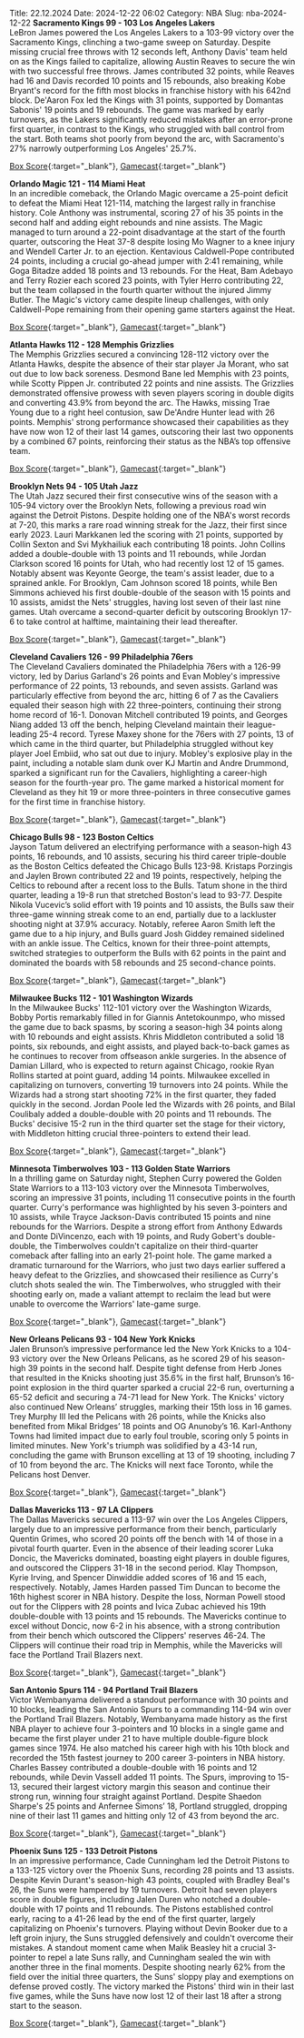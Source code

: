 Title: 22.12.2024
Date: 2024-12-22 06:02
Category: NBA 
Slug: nba-2024-12-22 
**Sacramento Kings 99 - 103 Los Angeles Lakers**  
LeBron James powered the Los Angeles Lakers to a 103-99 victory over the Sacramento Kings, clinching a two-game sweep on Saturday. Despite missing crucial free throws with 12 seconds left, Anthony Davis' team held on as the Kings failed to capitalize, allowing Austin Reaves to secure the win with two successful free throws. James contributed 32 points, while Reaves had 16 and Davis recorded 10 points and 15 rebounds, also breaking Kobe Bryant's record for the fifth most blocks in franchise history with his 642nd block. De'Aaron Fox led the Kings with 31 points, supported by Domantas Sabonis' 19 points and 19 rebounds. The game was marked by early turnovers, as the Lakers significantly reduced mistakes after an error-prone first quarter, in contrast to the Kings, who struggled with ball control from the start. Both teams shot poorly from beyond the arc, with Sacramento's 27% narrowly outperforming Los Angeles' 25.7%. 

[Box Score](/game/lal-vs-sac-0022400376/box-score){:target="_blank"}, [Gamecast](/game/lal-vs-sac-0022400376){:target="_blank"}<br>

**Orlando Magic 121 - 114 Miami Heat**  
In an incredible comeback, the Orlando Magic overcame a 25-point deficit to defeat the Miami Heat 121-114, matching the largest rally in franchise history. Cole Anthony was instrumental, scoring 27 of his 35 points in the second half and adding eight rebounds and nine assists. The Magic managed to turn around a 22-point disadvantage at the start of the fourth quarter, outscoring the Heat 37-8 despite losing Mo Wagner to a knee injury and Wendell Carter Jr. to an ejection. Kentavious Caldwell-Pope contributed 24 points, including a crucial go-ahead jumper with 2:41 remaining, while Goga Bitadze added 18 points and 13 rebounds. For the Heat, Bam Adebayo and Terry Rozier each scored 23 points, with Tyler Herro contributing 22, but the team collapsed in the fourth quarter without the injured Jimmy Butler. The Magic's victory came despite lineup challenges, with only Caldwell-Pope remaining from their opening game starters against the Heat. 

[Box Score](/game/mia-vs-orl-0022400377/box-score){:target="_blank"}, [Gamecast](/game/mia-vs-orl-0022400377){:target="_blank"}<br>

**Atlanta Hawks 112 - 128 Memphis Grizzlies**  
The Memphis Grizzlies secured a convincing 128-112 victory over the Atlanta Hawks, despite the absence of their star player Ja Morant, who sat out due to low back soreness. Desmond Bane led Memphis with 23 points, while Scotty Pippen Jr. contributed 22 points and nine assists. The Grizzlies demonstrated offensive prowess with seven players scoring in double digits and converting 43.9% from beyond the arc. The Hawks, missing Trae Young due to a right heel contusion, saw De'Andre Hunter lead with 26 points. Memphis' strong performance showcased their capabilities as they have now won 12 of their last 14 games, outscoring their last two opponents by a combined 67 points, reinforcing their status as the NBA’s top offensive team. 

[Box Score](/game/mem-vs-atl-0022400378/box-score){:target="_blank"}, [Gamecast](/game/mem-vs-atl-0022400378){:target="_blank"}<br>

**Brooklyn Nets 94 - 105 Utah Jazz**  
The Utah Jazz secured their first consecutive wins of the season with a 105-94 victory over the Brooklyn Nets, following a previous road win against the Detroit Pistons. Despite holding one of the NBA's worst records at 7-20, this marks a rare road winning streak for the Jazz, their first since early 2023. Lauri Markkanen led the scoring with 21 points, supported by Collin Sexton and Svi Mykhailiuk each contributing 18 points. John Collins added a double-double with 13 points and 11 rebounds, while Jordan Clarkson scored 16 points for Utah, who had recently lost 12 of 15 games. Notably absent was Keyonte George, the team's assist leader, due to a sprained ankle. For Brooklyn, Cam Johnson scored 18 points, while Ben Simmons achieved his first double-double of the season with 15 points and 10 assists, amidst the Nets' struggles, having lost seven of their last nine games. Utah overcame a second-quarter deficit by outscoring Brooklyn 17-6 to take control at halftime, maintaining their lead thereafter. 

[Box Score](/game/uta-vs-bkn-0022400379/box-score){:target="_blank"}, [Gamecast](/game/uta-vs-bkn-0022400379){:target="_blank"}<br>

**Cleveland Cavaliers 126 - 99 Philadelphia 76ers**  
The Cleveland Cavaliers dominated the Philadelphia 76ers with a 126-99 victory, led by Darius Garland's 26 points and Evan Mobley's impressive performance of 22 points, 13 rebounds, and seven assists. Garland was particularly effective from beyond the arc, hitting 6 of 7 as the Cavaliers equaled their season high with 22 three-pointers, continuing their strong home record of 16-1. Donovan Mitchell contributed 19 points, and Georges Niang added 13 off the bench, helping Cleveland maintain their league-leading 25-4 record. Tyrese Maxey shone for the 76ers with 27 points, 13 of which came in the third quarter, but Philadelphia struggled without key player Joel Embiid, who sat out due to injury. Mobley's explosive play in the paint, including a notable slam dunk over KJ Martin and Andre Drummond, sparked a significant run for the Cavaliers, highlighting a career-high season for the fourth-year pro. The game marked a historical moment for Cleveland as they hit 19 or more three-pointers in three consecutive games for the first time in franchise history. 

[Box Score](/game/phi-vs-cle-0022400380/box-score){:target="_blank"}, [Gamecast](/game/phi-vs-cle-0022400380){:target="_blank"}<br>

**Chicago Bulls 98 - 123 Boston Celtics**  
Jayson Tatum delivered an electrifying performance with a season-high 43 points, 16 rebounds, and 10 assists, securing his third career triple-double as the Boston Celtics defeated the Chicago Bulls 123-98. Kristaps Porzingis and Jaylen Brown contributed 22 and 19 points, respectively, helping the Celtics to rebound after a recent loss to the Bulls. Tatum shone in the third quarter, leading a 19-8 run that stretched Boston's lead to 93-77. Despite Nikola Vucevic’s solid effort with 19 points and 10 assists, the Bulls saw their three-game winning streak come to an end, partially due to a lackluster shooting night at 37.9% accuracy. Notably, referee Aaron Smith left the game due to a hip injury, and Bulls guard Josh Giddey remained sidelined with an ankle issue. The Celtics, known for their three-point attempts, switched strategies to outperform the Bulls with 62 points in the paint and dominated the boards with 58 rebounds and 25 second-chance points. 

[Box Score](/game/bos-vs-chi-0022400381/box-score){:target="_blank"}, [Gamecast](/game/bos-vs-chi-0022400381){:target="_blank"}<br>

**Milwaukee Bucks 112 - 101 Washington Wizards**  
In the Milwaukee Bucks' 112-101 victory over the Washington Wizards, Bobby Portis remarkably filled in for Giannis Antetokounmpo, who missed the game due to back spasms, by scoring a season-high 34 points along with 10 rebounds and eight assists. Khris Middleton contributed a solid 18 points, six rebounds, and eight assists, and played back-to-back games as he continues to recover from offseason ankle surgeries. In the absence of Damian Lillard, who is expected to return against Chicago, rookie Ryan Rollins started at point guard, adding 14 points. Milwaukee excelled in capitalizing on turnovers, converting 19 turnovers into 24 points. While the Wizards had a strong start shooting 72% in the first quarter, they faded quickly in the second. Jordan Poole led the Wizards with 26 points, and Bilal Coulibaly added a double-double with 20 points and 11 rebounds. The Bucks' decisive 15-2 run in the third quarter set the stage for their victory, with Middleton hitting crucial three-pointers to extend their lead. 

[Box Score](/game/was-vs-mil-0022400382/box-score){:target="_blank"}, [Gamecast](/game/was-vs-mil-0022400382){:target="_blank"}<br>

**Minnesota Timberwolves 103 - 113 Golden State Warriors**  
In a thrilling game on Saturday night, Stephen Curry powered the Golden State Warriors to a 113-103 victory over the Minnesota Timberwolves, scoring an impressive 31 points, including 11 consecutive points in the fourth quarter. Curry's performance was highlighted by his seven 3-pointers and 10 assists, while Trayce Jackson-Davis contributed 15 points and nine rebounds for the Warriors. Despite a strong effort from Anthony Edwards and Donte DiVincenzo, each with 19 points, and Rudy Gobert's double-double, the Timberwolves couldn't capitalize on their third-quarter comeback after falling into an early 21-point hole. The game marked a dramatic turnaround for the Warriors, who just two days earlier suffered a heavy defeat to the Grizzlies, and showcased their resilience as Curry's clutch shots sealed the win. The Timberwolves, who struggled with their shooting early on, made a valiant attempt to reclaim the lead but were unable to overcome the Warriors' late-game surge. 

[Box Score](/game/gsw-vs-min-0022400383/box-score){:target="_blank"}, [Gamecast](/game/gsw-vs-min-0022400383){:target="_blank"}<br>

**New Orleans Pelicans 93 - 104 New York Knicks**  
Jalen Brunson’s impressive performance led the New York Knicks to a 104-93 victory over the New Orleans Pelicans, as he scored 29 of his season-high 39 points in the second half. Despite tight defense from Herb Jones that resulted in the Knicks shooting just 35.6% in the first half, Brunson’s 16-point explosion in the third quarter sparked a crucial 22-6 run, overturning a 65-52 deficit and securing a 74-71 lead for New York. The Knicks' victory also continued New Orleans’ struggles, marking their 15th loss in 16 games. Trey Murphy III led the Pelicans with 26 points, while the Knicks also benefited from Mikal Bridges’ 18 points and OG Anunoby’s 16. Karl-Anthony Towns had limited impact due to early foul trouble, scoring only 5 points in limited minutes. New York's triumph was solidified by a 43-14 run, concluding the game with Brunson excelling at 13 of 19 shooting, including 7 of 10 from beyond the arc. The Knicks will next face Toronto, while the Pelicans host Denver. 

[Box Score](/game/nyk-vs-nop-0022400384/box-score){:target="_blank"}, [Gamecast](/game/nyk-vs-nop-0022400384){:target="_blank"}<br>

**Dallas Mavericks 113 - 97 LA Clippers**  
The Dallas Mavericks secured a 113-97 win over the Los Angeles Clippers, largely due to an impressive performance from their bench, particularly Quentin Grimes, who scored 20 points off the bench with 14 of those in a pivotal fourth quarter. Even in the absence of their leading scorer Luka Doncic, the Mavericks dominated, boasting eight players in double figures, and outscored the Clippers 31-18 in the second period. Klay Thompson, Kyrie Irving, and Spencer Dinwiddie added scores of 16 and 15 each, respectively. Notably, James Harden passed Tim Duncan to become the 16th highest scorer in NBA history. Despite the loss, Norman Powell stood out for the Clippers with 28 points and Ivica Zubac achieved his 19th double-double with 13 points and 15 rebounds. The Mavericks continue to excel without Doncic, now 6-2 in his absence, with a strong contribution from their bench which outscored the Clippers' reserves 46-24. The Clippers will continue their road trip in Memphis, while the Mavericks will face the Portland Trail Blazers next. 

[Box Score](/game/lac-vs-dal-0022400385/box-score){:target="_blank"}, [Gamecast](/game/lac-vs-dal-0022400385){:target="_blank"}<br>

**San Antonio Spurs 114 - 94 Portland Trail Blazers**  
Victor Wembanyama delivered a standout performance with 30 points and 10 blocks, leading the San Antonio Spurs to a commanding 114-94 win over the Portland Trail Blazers. Notably, Wembanyama made history as the first NBA player to achieve four 3-pointers and 10 blocks in a single game and became the first player under 21 to have multiple double-figure block games since 1974. He also matched his career high with his 10th block and recorded the 15th fastest journey to 200 career 3-pointers in NBA history. Charles Bassey contributed a double-double with 16 points and 12 rebounds, while Devin Vassell added 11 points. The Spurs, improving to 15-13, secured their largest victory margin this season and continue their strong run, winning four straight against Portland. Despite Shaedon Sharpe's 25 points and Anfernee Simons’ 18, Portland struggled, dropping nine of their last 11 games and hitting only 12 of 43 from beyond the arc. 

[Box Score](/game/por-vs-sas-0022400386/box-score){:target="_blank"}, [Gamecast](/game/por-vs-sas-0022400386){:target="_blank"}<br>

**Phoenix Suns 125 - 133 Detroit Pistons**  
In an impressive performance, Cade Cunningham led the Detroit Pistons to a 133-125 victory over the Phoenix Suns, recording 28 points and 13 assists. Despite Kevin Durant's season-high 43 points, coupled with Bradley Beal's 26, the Suns were hampered by 19 turnovers. Detroit had seven players score in double figures, including Jalen Duren who notched a double-double with 17 points and 11 rebounds. The Pistons established control early, racing to a 41-26 lead by the end of the first quarter, largely capitalizing on Phoenix's turnovers. Playing without Devin Booker due to a left groin injury, the Suns struggled defensively and couldn't overcome their mistakes. A standout moment came when Malik Beasley hit a crucial 3-pointer to repel a late Suns rally, and Cunningham sealed the win with another three in the final moments. Despite shooting nearly 62% from the field over the initial three quarters, the Suns' sloppy play and exemptions on defense proved costly. The victory marked the Pistons' third win in their last five games, while the Suns have now lost 12 of their last 18 after a strong start to the season. 

[Box Score](/game/det-vs-phx-0022400387/box-score){:target="_blank"}, [Gamecast](/game/det-vs-phx-0022400387){:target="_blank"}<br>

